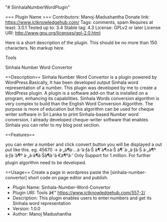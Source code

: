 "# SiinhalaNumberWordPlugin" 

=== Plugin Name ===
Contributors: Manoj-Madushantha
Donate link: https://www.ictknowledgehub.com/
Tags: comments, spam
Requires at least: 3.0.1
Tested up to: 3.4
Stable tag: 4.3
License: GPLv2 or later
License URI: http://www.gnu.org/licenses/gpl-2.0.html

Here is a short description of the plugin.  This should be no more than 150 characters.  No markup here.

Tools

Sinhala Number Word Convertor
 

==Description==
Sinhala Number Word Convertor is a plugin powered by WordPress.Basically, It has been developed output Sinhala word representation of a number. This plugin was developed by me to create a WordPress plugin. A plugin is a software add-on that is installed on a program, enhancing its capabilities. Sinhala Words conversion algorithm is very complex to build than the English Word Conversion Algorithm. The purpose is more of education but this algorithm can be used for cheque writer software in Sri Lanka to print Sinhala-based Number word conversion. I already developed cheque-writer software that enables Sinhala you can refer to my blog post section.

==Features==

you can enter a number and click convert button
you will be displayed a out put like this. 
eg. 45670 -> à·„à¶­à·…à·’à·ƒà·Š à¶´à¶±à·Š à¶¯à·„à·ƒà·Š à·„à¶º à·ƒà·’à¶º à·„à·à¶­à·Šà¶­à·‘à·€à¶ºà·’
Only Support for 1 million. For further plugin algorithm need to be developed.

==Usage==
Create a page in wordpress
paste the [sinhala-number-convertor] short code on page editor and publish.


* Plugin Name: Sinhala-Number-Word-Convertor
* Plugin URI: Tools â€“ https://www.ictknowledgehub.com/557-2/
* Description: This plugin enables users to enter numbers and get its Sinhala word representation
* Version: 1.0.0
* Author: Manoj Madushantha
